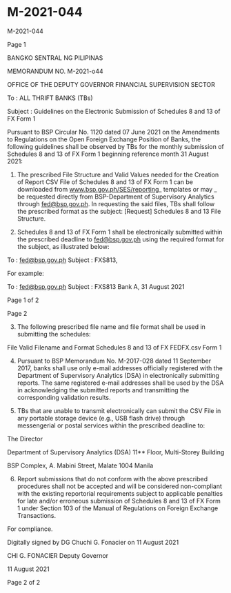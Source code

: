 # M-2021-044

M-2021-044

Page 1

BANGKO SENTRAL NG PILIPINAS

MEMORANDUM NO. M-2021-o44

OFFICE OF THE DEPUTY GOVERNOR FINANCIAL SUPERVISION SECTOR

To : ALL THRIFT BANKS (TBs)

Subject : Guidelines on the Electronic Submission of Schedules 8 and 13 of FX Form 1

Pursuant to BSP Circular No. 1120 dated 07 June 2021 on the Amendments to Regulations on the Open Foreign Exchange Position of Banks, the following guidelines shall be observed by TBs for the monthly submission of Schedules 8 and 13 of FX Form 1 beginning reference month 31 August 2021:

1. The prescribed File Structure and Valid Values needed for the Creation of Report CSV File of Schedules 8 and 13 of FX Form 1 can be downloaded from www.bsp.gov.ph/SES/reporting_ templates or may _ be requested directly from BSP-Department of Supervisory Analytics through fed@bsp.gov.ph. In requesting the said files, TBs shall follow the prescribed format as the subject: [Request] Schedules 8 and 13 File Structure.

2. Schedules 8 and 13 of FX Form 1 shall be electronically submitted within the prescribed deadline to fed@bsp.gov.ph using the required format for the subject, as illustrated below:

To : fed@bsp.gov.ph Subject : FXS813<space><BSFI Name>,<space> <Reference Period>

For example:

To : fed@bsp.gov.ph Subject : FXS813 Bank A, 31 August 2021

Page 1 of 2

Page 2

3. The following prescribed file name and file format shall be used in submitting the schedules:

File Valid Filename and Format Schedules 8 and 13 of FX FEDFX.csv Form 1

4. Pursuant to BSP Memorandum No. M-2017-028 dated 11 September 2017, banks shall use only e-mail addresses officially registered with the Department of Supervisory Analytics (DSA) in electronically submitting reports. The same registered e-mail addresses shall be used by the DSA in acknowledging the submitted reports and transmitting the corresponding validation results.

5. TBs that are unable to transmit electronically can submit the CSV File in any portable storage device (e.g., USB flash drive) through messengerial or postal services within the prescribed deadline to:

The Director

Department of Supervisory Analytics (DSA) 11** Floor, Multi-Storey Building

BSP Complex, A. Mabini Street, Malate 1004 Manila

6. Report submissions that do not conform with the above prescribed procedures shall not be accepted and will be considered non-compliant with the existing reportorial requirements subject to applicable penalties for late and/or erroneous submission of Schedules 8 and 13 of FX Form 1 under Section 103 of the Manual of Regulations on Foreign Exchange Transactions.

For compliance.

Digitally signed by DG Chuchi G. Fonacier on 11 August 2021

CHI G. FONACIER Deputy Governor

11 August 2021

Page 2 of 2